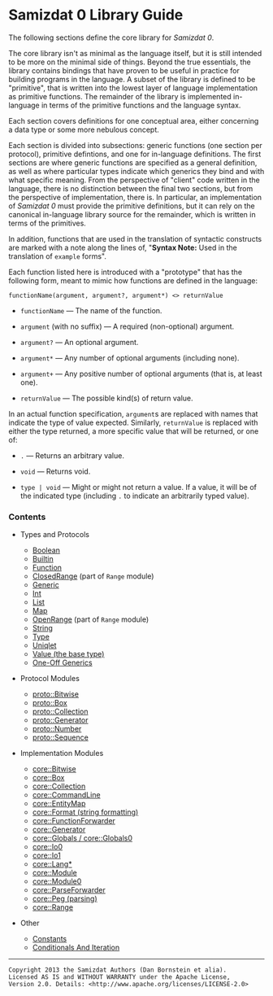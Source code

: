 Samizdat 0 Library Guide
========================

The following sections define the core library for *Samizdat 0*.

The core library isn't as minimal as the language itself, but it is still
intended to be more on the minimal side of things. Beyond the true
essentials, the library contains bindings that have proven to be useful
in practice for building programs in the language. A subset of the library
is defined to be "primitive", that is written into the lowest layer of
language implementation as primitive functions. The remainder of the library
is implemented in-language in terms of the primitive functions and the
language syntax.

Each section covers definitions for one conceptual area, either
concerning a data type or some more nebulous concept.

Each section is divided into subsections: generic functions (one section
per protocol), primitive defintions, and one for in-language definitions.
The first sections are where generic functions are specified as a general
definition, as well as where particular types indicate which generics they
bind and with what specific meaning. From the perspective of "client"
code written in the language, there is no distinction between the final
two sections, but from the perspective of implementation, there is.
In particular, an implementation of *Samizdat 0* must provide the primitive
definitions, but it can rely on the canonical in-language library source
for the remainder, which is written in terms of the primitives.

In addition, functions that are used in the translation of syntactic
constructs are marked with a note along the lines of,
"**Syntax Note:** Used in the translation of `example` forms".

Each function listed here is introduced with a "prototype" that has
the following form, meant to mimic how functions are defined in the
language:

```
functionName(argument, argument?, argument*) <> returnValue
```

* `functionName` &mdash; The name of the function.

* `argument` (with no suffix) &mdash; A required (non-optional) argument.

* `argument?` &mdash; An optional argument.

* `argument*` &mdash; Any number of optional arguments (including none).

* `argument+` &mdash; Any positive number of optional arguments (that is,
  at least one).

* `returnValue` &mdash; The possible kind(s) of return value.

In an actual function specification, `argument`s are replaced with names
that indicate the type of value expected. Similarly, `returnValue`
is replaced with either the type returned, a more specific value that
will be returned, or one of:

* `.` &mdash; Returns an arbitrary value.

* `void` &mdash; Returns void.

* `type | void` &mdash; Might or might not return a value. If a value, it
  will be of the indicated type (including `.` to indicate an arbitrarily
  typed value).

### Contents

* Types and Protocols
  * [Boolean](Boolean.md)
  * [Builtin](Builtin.md)
  * [Function](Function.md)
  * [ClosedRange](ClosedRange.md) (part of `Range` module)
  * [Generic](Generic.md)
  * [Int](Int.md)
  * [List](List.md)
  * [Map](Map.md)
  * [OpenRange](OpenRange.md) (part of `Range` module)
  * [String](String.md)
  * [Type](Type.md)
  * [Uniqlet](Uniqlet.md)
  * [Value (the base type)](Value.md)
  * [One-Off Generics](OneOff.md)

* Protocol Modules
  * [proto::Bitwise](Bitwise.md)
  * [proto::Box](Box.md)
  * [proto::Collection](Collection.md)
  * [proto::Generator](Generator.md)
  * [proto::Number](Number.md)
  * [proto::Sequence](Sequence.md)

* Implementation Modules
  * [core::Bitwise](Bitwise.md)
  * [core::Box](Box.md)
  * [core::Collection](Collection.md)
  * [core::CommandLine](CommandLine.md)
  * [core::EntityMap](EntityMap.md)
  * [core::Format (string formatting)](Format.md)
  * [core::FunctionForwarder](FunctionForwarder.md)
  * [core::Generator](Generator.md)
  * [core::Globals / core::Globals0](Globals.md)
  * [core::Io0](Io0.md)
  * [core::Io1](Io1.md)
  * [core::Lang*](LangN.md)
  * [core::Module](Module.md)
  * [core::Module0](Module0.md)
  * [core::ParseForwarder](ParseForwarder.md)
  * [core::Peg (parsing)](Peg.md)
  * [core::Range](Range.md)

* Other
  * [Constants](constants.md)
  * [Conditionals And Iteration](conditional.md)

- - - - -

```
Copyright 2013 the Samizdat Authors (Dan Bornstein et alia).
Licensed AS IS and WITHOUT WARRANTY under the Apache License,
Version 2.0. Details: <http://www.apache.org/licenses/LICENSE-2.0>
```
